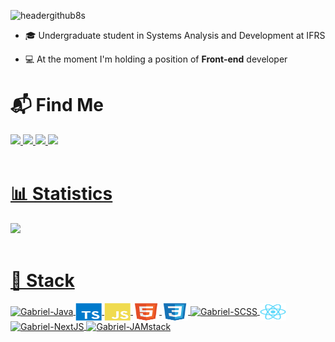 ![headergithub8s](https://user-images.githubusercontent.com/82886646/157560561-b7ccb57a-16fa-4f65-beb3-1d1d6216e104.gif)


- 🎓 Undergraduate student in Systems Analysis and Development at IFRS

- 💻 At the moment I'm holding a position of **Front-end** developer
<!---
- 📱 Taking baby steps towards **React Native**

- 💖 Multilingual person passionate about Language Learning
-->
# 📬 Find Me

<div> 
  <a href = "mailto:gabrielgarcia.contactme@gmail.com"><img height="26" src="https://img.shields.io/badge/Gmail-F7F7F7?style=for-the-badge&logo=gmail&logoColor=orange" /a>
  <a href = "https://www.linkedin.com/in/gabriel-garcia-878929234"><img height="26" src="https://img.shields.io/badge/LinkedIn-F7F7F7?style=for-the-badge&logo=linkedin&logoColor=blue" /a>
  <!---
  <a href = "https://dev.to/codinginrainbows"><img height="26" src="https://img.shields.io/badge/dev.to-F7F7F7?style=for-the-badge&logo=dev.to&logoColor=black" /a>
  <a href = "https://stackoverflow.com/users/18466237/gabriel-garcia"><img height="26" src="https://img.shields.io/badge/Stack_Overflow-F7F7F7?style=for-the-badge&logo=stack-overflow&logoColor=orange" /a>
  <a href = "https://leetcode.com/codinginrainbows/"><img height="26" src="https://img.shields.io/badge/-LeetCode-F7F7F7?style=for-the-badge&logo=LeetCode&logoColor=orange" /a>
  -->
  <a href = "https://twitter.com/codeinrainbows"><img height="26" src="https://img.shields.io/badge/Twitter-F7F7F7?style=for-the-badge&logo=twitter&logoColor=blue" /a>
  <a href = "https://open.spotify.com/user/gabrielgarcia96"><img height="26" src="https://img.shields.io/badge/Spotify-F7F7F7?&style=for-the-badge&logo=spotify&logoColor=green" /a>
</div><br>

# 📊 Statistics

<div align="left">
  <a href="https://github.com/codinginrainbows">
    <img height="175em" src="https://github-readme-stats.vercel.app/api?username=codinginrainbows&count_private=true&theme=tokyonight" /> 
   
   <!---
    <img height="175em" src="https://github-readme-stats.vercel.app/api/top-langs/?username=codinginrainbows&layout=compact&langs_count=7&theme=tokyonight" />  
    -->
    
</div><br>
  
# 🚀 Stack
 
<div style="display: inline_block">
  <img align="center" alt="Gabriel-Java" height="28" width="42" src="https://cdn.jsdelivr.net/gh/devicons/devicon/icons/java/java-original.svg" />
  <img align="center" alt="Gabriel-Ts" height="28" width="42" src="https://raw.githubusercontent.com/devicons/devicon/master/icons/typescript/typescript-plain.svg">
  <img align="center" alt="Gabriel-Js" height="28" width="42" src="https://raw.githubusercontent.com/devicons/devicon/master/icons/javascript/javascript-plain.svg">
  <img align="center" alt="Gabriel-HTML" height="28" width="42" src="https://raw.githubusercontent.com/devicons/devicon/master/icons/html5/html5-original.svg">
  <img align="center" alt="Gabriel-CSS" height="28" width="42" src="https://raw.githubusercontent.com/devicons/devicon/master/icons/css3/css3-original.svg">
  <img align="center" alt="Gabriel-SCSS" height="28" width="42" src="https://cdn.jsdelivr.net/gh/devicons/devicon/icons/sass/sass-original.svg" />
  <img align="center" alt="Gabriel-React" height="28" width="42" src="https://raw.githubusercontent.com/devicons/devicon/master/icons/react/react-original.svg">
  <img align="center" alt="Gabriel-NextJS" height="28" width="42" src="https://cdn.jsdelivr.net/gh/devicons/devicon/icons/nextjs/nextjs-line.svg" />
  <img align="center" alt="Gabriel-JAMstack" height="28" width="42" src="https://cdn.jsdelivr.net/gh/devicons/devicon/icons/jamstack/jamstack-original.svg" />
  
  <!---
  <img align="center" alt="Gabriel-Node" height="28" width="42" src="https://raw.githubusercontent.com/devicons/devicon/master/icons/nodejs/nodejs-original.svg">
  <img align="center" alt="Gabriel-Yarn" height="28" width="42" src="https://cdn.jsdelivr.net/gh/devicons/devicon/icons/yarn/yarn-original.svg" />
  <img align="center" alt="Gabriel-VScode" height="28" width="42" src="https://cdn.jsdelivr.net/gh/devicons/devicon/icons/vscode/vscode-original.svg" />
  <img align="center" alt="Gabriel-Figma" height="28" width="42" src="https://cdn.jsdelivr.net/gh/devicons/devicon/icons/figma/figma-original.svg" />
  <img align="center" alt="Gabriel-Git" height="28" width="42" src="https://raw.githubusercontent.com/devicons/devicon/master/icons/git/git-original.svg">
  <img align="center" alt="Gabriel-Ubuntu" height="28" width="42" src="https://cdn.jsdelivr.net/gh/devicons/devicon/icons/linux/linux-original.svg" />
  -->
</div><br>
